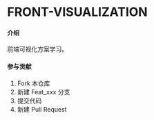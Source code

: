 # FRONT-VISUALIZATION

#### 介绍

前端可视化方案学习。

#### 参与贡献

1.  Fork 本仓库
2.  新建 Feat_xxx 分支
3.  提交代码
4.  新建 Pull Request
